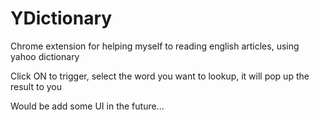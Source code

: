 YDictionary
===========

Chrome extension for helping myself to reading english articles, using yahoo dictionary


Click ON to trigger, select the word you want to lookup, it will pop up the result to you

Would be add some UI in the future...
